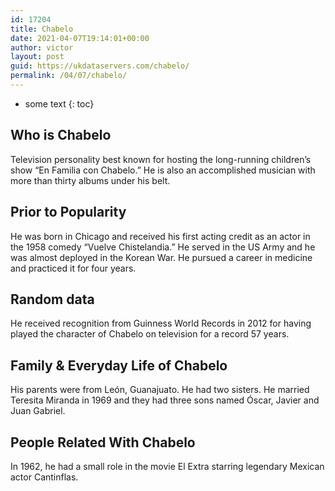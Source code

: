 ```yaml
---
id: 17204
title: Chabelo
date: 2021-04-07T19:14:01+00:00
author: victor
layout: post
guid: https://ukdataservers.com/chabelo/
permalink: /04/07/chabelo/
---
```


* some text
{: toc}


## Who is Chabelo



Television personality best known for hosting the long-running children&#8217;s show &#8220;En Familia con Chabelo.&#8221; He is also an accomplished musician with more than thirty albums under his belt.

                
                
                
## Prior to Popularity



He was born in Chicago and received his first acting credit as an actor in the 1958 comedy &#8220;Vuelve Chistelandia.&#8221; He served in the US Army and he was almost deployed in the Korean War. He pursued a career in medicine and practiced it for four years. 

                
                
                
## Random data



He received recognition from Guinness World Records in 2012 for having played the character of Chabelo on television for a record 57 years.

                
                
                
## Family & Everyday Life of Chabelo



His parents were from León, Guanajuato. He had two sisters. He married Teresita Miranda in 1969 and they had three sons named Óscar, Javier and Juan Gabriel.

                
                
                
## People Related With Chabelo



In 1962, he had a small role in the movie El Extra starring legendary Mexican actor Cantinflas. 

                
              
            
          
          
          